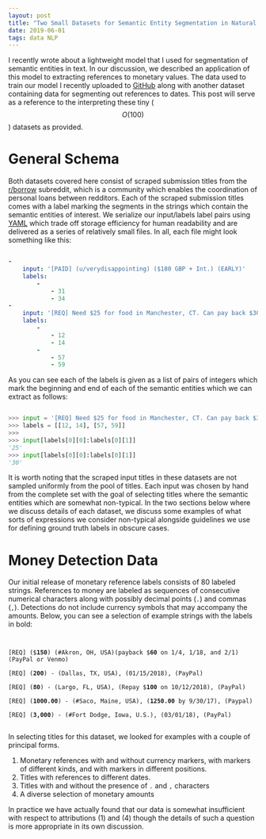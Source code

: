 ```yaml
---
layout: post
title: "Two Small Datasets for Semantic Entity Segmentation in Natural Language"
date: 2019-06-01
tags: data NLP
---
```


I recently wrote about a lightweight model that I used for segmentation of semantic entities in text. In our discussion, we described an application of this model to extracting references to monetary values. The data used to train our model I recently uploaded to [GitHub](https://github.com/borrowbot/data_model_repo) along with another dataset containing data for segmenting out references to dates. This post will serve as a reference to the interpreting these tiny ($$O(100)$$) datasets as provided.


# General Schema

Both datasets covered here consist of scraped submission titles from the [r/borrow](https://www.reddit.com/r/borrow/) subreddit, which is a community which enables the coordination of personal loans between redditors. Each of the scraped submission titles comes with a label marking the segments in the strings which contain the semantic entities of interest. We serialize our input/labels label pairs using [YAML](https://yaml.org/) which trade off storage efficiency for human readability and are delivered as a series of relatively small files. In all, each file might look something like this:

```yaml

-
    input: '[PAID] (u/verydisappointing) ($180 GBP + Int.) (EARLY)'
    labels:
        -
            - 31
            - 34
-
    input: '[REQ] Need $25 for food in Manchester, CT. Can pay back $30 in a week.'
    labels:
        -
            - 12
            - 14
        -
            - 57
            - 59

```

As you can see each of the labels is given as a list of pairs of integers which mark the beginning and end of each of the semantic entities which we can extract as follows:

```python

>>> input = '[REQ] Need $25 for food in Manchester, CT. Can pay back $30 in a week.'
>>> labels = [[12, 14], [57, 59]]
>>>
>>> input[labels[0][0]:labels[0][1]]
'25'
>>> input[labels[0][0]:labels[0][1]]
'30'

```

It is worth noting that the scraped input titles in these datasets are not sampled uniformly from the pool of titles. Each input was chosen by hand from the complete set with the goal of selecting titles where the semantic entities which are somewhat non-typical. In the two sections below where we discuss details of each dataset, we discuss some examples of what sorts of expressions we consider non-typical alongside guidelines we use for defining ground truth labels in obscure cases.


# Money Detection Data

Our initial release of monetary reference labels consists of 80 labeled strings. References to money are labeled as sequences of consecutive numerical characters along with possibly decimal points (`.`) and commas (`,`). Detections do not include currency symbols that may accompany the amounts. Below, you can see a selection of example strings with the labels in bold:


<pre><code>

[REQ] ($<b>150</b>) (#Akron, OH, USA)(payback $<b>60</b> on 1/4, 1/18, and 2/1) (PayPal or Venmo)

[REQ] (<b>200</b>) - (Dallas, TX, USA), (01/15/2018), (PayPal)

[REQ] (<b>80</b>) - (Largo, FL, USA), (Repay $<b>100</b> on 10/12/2018), (PayPal)

[REQ] (<b>1000.00</b>) - (#Saco, Maine, USA), (<b>1250.00</b> by 9/30/17), (Paypal)

[REQ] (<b>3,000</b>) - (#Fort Dodge, Iowa, U.S.), (03/01/18), (PayPal)

</code></pre>


In selecting titles for this dataset, we looked for examples with a couple of principal forms.

1. Monetary references with and without currency markers, with markers of different kinds, and with markers in different positions.
2. Titles with references to different dates.
3. Titles with and without the presence of `.` and `,` characters
4. A diverse selection of monetary amounts

In practice we have actually found that our data is somewhat insufficient with respect to attributions (1) and (4) though the details of such a question is more appropriate in its own discussion.


<!-- # Date Detection Data -->

<!-- The date reference dataset consists of -->
